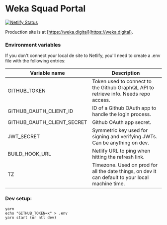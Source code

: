 # Weka Squad Portal

[![Netlify Status](https://api.netlify.com/api/v1/badges/c6d2e6f9-1dd6-435a-8d4b-3a51fed24896/deploy-status)](https://app.netlify.com/sites/weka-squad/deploys)

Production site is at [https://weka.digital](https://weka.digital).

### Environment variables

If you don't connect your local de site to Netlify, you'll need to create a .env file with the following entries:

| Variable name | Description |
| --- | --- |
| GITHUB_TOKEN | Token used to connect to the Github GraphQL API to retrieve info.  Needs repo access. |
| GITHUB_OAUTH_CLIENT_ID | ID of a Github OAuth app to handle the login process. |
| GITHUB_OAUTH_CLIENT_SECRET | Github OAuth app secret. |
| JWT_SECRET | Symmetric key used for signing and verifying JWTs.  Can be anything on dev. |
| BUILD_HOOK_URL | Netlify URL to ping when hitting the refresh link. |
| TZ | Timezone.  Used on prod for all the date things, on dev it can default to your local machine time. |

### Dev setup:

```
yarn
echo "GITHUB_TOKEN=x" > .env
yarn start (or ntl dev)
```
